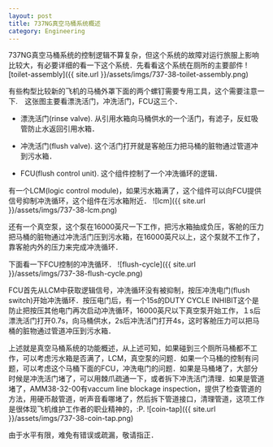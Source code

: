 ```yaml
---
layout: post
title: 737NG真空马桶系统概述
category: Engineering
---
```




737NG真空马桶系统的控制逻辑不算复杂，但这个系统的故障对运行旅服上影响比较大，有必要详细的看一下这个系统．先看看这个系统在厕所的主要部件
![toilet-assembly]({{ site.url }}/assets/imgs/737-38-toilet-assembly.png)

有些构型比较新的飞机的马桶外罩下面的两个螺钉需要专用工具，这个需要注意一下.　这张图主要看漂洗活门，冲洗活门，FCU这三个．

* 漂洗活门(rinse valve). 从引用水箱向马桶供水的一个活门，有滤子，反虹吸管防止水返回引用水箱．

* 冲洗活门(flush valve). 这个活门打开就是客舱压力把马桶的脏物通过管道冲到污水箱．

* FCU(flush control unit). 这个组件控制了一个冲洗循环的逻辑．

有一个LCM(logic control module)，如果污水箱满了，这个组件可以向FCU提供信号抑制冲洗循环，这个组件在污水箱附近．
![lcm]({{ site.url }}/assets/imgs/737-38-lcm.png)

还有一个真空泵，这个泵在16000英尺一下工作，把污水箱抽成负压，客舱的压力把马桶的脏物通过冲洗活门压到污水箱，在16000英尺以上，这个泵就不工作了，靠客舱内外的压力来完成冲洗循环．

下面看一下FCU控制的冲洗循环．
![flush-cycle]({{ site.url }}/assets/imgs/737-38-flush-cycle.png)

FCU首先从LCM中获取逻辑信号，冲洗循环没有被抑制，按压冲洗电门(flush switch)开始冲洗循环．按压电门后，有一个15s的DUTY CYCLE INHIBIT这个是防止把按压其他电门再次启动冲洗循环，16000英尺以下真空泵开始工作，１s后漂洗活门打开0.7s，向马桶供水，2s后冲洗活门打开4s，这时客舱压力可以把马桶的脏物通过管道冲压到污水箱．

上述就是真空马桶系统的功能概述，从上述可知，如果碰到三个厕所马桶都不工作，可以考虑污水箱是否满了，LCM，真空泵的问题．如果一个马桶的控制有问题，可以考虑这个马桶下面的FCU，冲洗电门的问题．如果是马桶堵了，大部分时候是冲洗活门堵了，可以用棘爪疏通一下，或者拆下冲洗活门清理．如果是管道堵了，AMM38-32-00有vaccum line blockage inspection，提供了检查管道的方法，用硬币敲管道，听声音看哪堵了，然后拆下管道接口，清理管道，这项工作是很体现飞机维护工作者的职业精神的，:P.
![coin-tap]({{ site.url }}/assets/imgs/737-38-coin-tap.png)

由于水平有限，难免有错误或疏漏，敬请指正．
